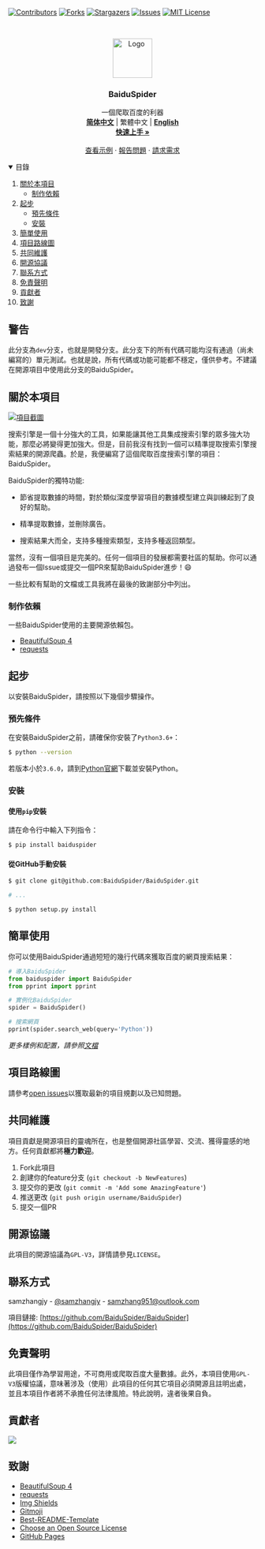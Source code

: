 <!--
*** Thanks for checking out the Best-README-Template. If you have a suggestion
*** that would make this better, please fork the repo and create a pull request
*** or simply open an issue with the tag "enhancement".
*** Thanks again! Now go create something AMAZING! :D
-->



<!-- PROJECT SHIELDS -->
<!--
*** I'm using markdown "reference style" links for readability.
*** Reference links are enclosed in brackets [ ] instead of parentheses ( ).
*** See the bottom of this document for the declaration of the reference variables
*** for contributors-url, forks-url, etc. This is an optional, concise syntax you may use.
*** https://www.markdownguide.org/basic-syntax/#reference-style-links
-->
[![Contributors][contributors-shield]][contributors-url]
[![Forks][forks-shield]][forks-url]
[![Stargazers][stars-shield]][stars-url]
[![Issues][issues-shield]][issues-url]
[![MIT License][license-shield]][license-url]



<!-- PROJECT LOGO -->
<br />
<p align="center">
  <a href="https://github.com/othneildrew/Best-README-Template">
    <img src="https://baiduspider.github.io/assets/favicon.png" alt="Logo" width="80" height="80">
  </a>

  <h3 align="center">BaiduSpider</h3>

  <p align="center">
    一個爬取百度的利器
    <br />
    <a href="https://github.com/BaiduSpider/BaiduSpider/blob/dev/README.md"><strong>简体中文</strong></a>
    |
    <span>繁體中文</span>
    |
    <a href="https://github.com/BaiduSpider/BaiduSpider/blob/dev/README-en.md"><strong>English</strong></a>
    <br />
    <a href="https://baiduspider.github.io/"><strong>快速上手 »</strong></a>
    <br />
    <br />
    <a href="https://baiduspider.github.io/usage/get-started/">查看示例</a>
    ·
    <a href="https://github.com/BaiduSpider/BaiduSpider/issues">報告問題</a>
    ·
    <a href="https://github.com/BaiduSpider/BaiduSpider/issues">請求需求</a>
  </p>
</p>



<!-- TABLE OF CONTENTS -->
<details open="open">
  <summary>目錄</summary>
  <ol>
    <li>
      <a href="#關於本項目">關於本項目</a>
      <ul>
        <li><a href="#制作依賴">制作依賴</a></li>
      </ul>
    </li>
    <li>
      <a href="#起步">起步</a>
      <ul>
        <li><a href="#預先條件">預先條件</a></li>
        <li><a href="#安裝">安裝</a></li>
      </ul>
    </li>
    <li><a href="#簡單使用">簡單使用</a></li>
    <li><a href="#項目路線圖">項目路線圖</a></li>
    <li><a href="#共同維護">共同維護</a></li>
    <li><a href="#開源協議">開源協議</a></li>
    <li><a href="#聯系方式">聯系方式</a></li>
    <li><a href="#免責聲明">免責聲明</a></li>
    <li><a href="#貢獻者">貢獻者</a></li>
    <li><a href="#致謝">致謝</a></li>
  </ol>
</details>


## 警告

此分支為`dev`分支，也就是開發分支。此分支下的所有代碼可能均沒有通過（尚未編寫的）單元測試。也就是說，所有代碼或功能可能都不穩定，僅供參考。不建議在開源項目中使用此分支的BaiduSpider。


<!-- ABOUT THE PROJECT -->
## 關於本項目

[![項目截圖][product-screenshot]](https://baiduspider.github.io)

搜索引擎是一個十分強大的工具，如果能讓其他工具集成搜索引擎的眾多強大功能，那麼必將變得更加強大。但是，目前我沒有找到一個可以精準提取搜索引擎搜索結果的開源爬蟲。於是，我便編寫了這個爬取百度搜索引擎的項目：BaiduSpider。

BaiduSpider的獨特功能:
* 節省提取數據的時間，對於類似深度學習項目的數據模型建立與訓練起到了良好的幫助。

* 精準提取數據，並刪除廣告。

* 搜索結果大而全，支持多種搜索類型，支持多種返回類型。

當然，沒有一個項目是完美的。任何一個項目的發展都需要社區的幫助。你可以通過發布一個Issue或提交一個PR來幫助BaiduSpider進步！:smile:

一些比較有幫助的文檔或工具我將在最後的致謝部分中列出。

### 制作依賴

一些BaiduSpider使用的主要開源依賴包。

* [BeautifulSoup 4](https://www.crummy.com/software/BeautifulSoup/)
* [requests](https://docs.python-requests.org/zh_CN/latest/)



<!-- GETTING STARTED -->
## 起步

以安裝BaiduSpider，請按照以下幾個步驟操作。

### 預先條件

在安裝BaiduSpider之前，請確保你安裝了`Python3.6+`：

```sh
$ python --version
```

若版本小於`3.6.0`，請到[Python官網](https://www.python.org/downloads/)下載並安裝Python。

### 安裝

#### 使用`pip`安裝

請在命令行中輸入下列指令：

```sh
$ pip install baiduspider
```

#### 從GitHub手動安裝

```sh
$ git clone git@github.com:BaiduSpider/BaiduSpider.git

# ...

$ python setup.py install
```


<!-- USAGE EXAMPLES -->
## 簡單使用

你可以使用BaiduSpider通過短短的幾行代碼來獲取百度的網頁搜索結果：

```python
# 導入BaiduSpider
from baiduspider import BaiduSpider
from pprint import pprint

# 實例化BaiduSpider
spider = BaiduSpider()

# 搜索網頁
pprint(spider.search_web(query='Python'))
```

_更多樣例和配置，請參照[文檔](https://baiduspider.github.io)_



<!-- ROADMAP -->
## 項目路線圖

請參考[open issues](https://github.com/BaiduSpider/BaiduSpider/issues)以獲取最新的項目規劃以及已知問題。



<!-- CONTRIBUTING -->
## 共同維護

項目貢獻是開源項目的靈魂所在，也是整個開源社區學習、交流、獲得靈感的地方。任何貢獻都將**極力歡迎**。

1. Fork此項目
2. 創建你的feature分支 (`git checkout -b NewFeatures`)
3. 提交你的更改 (`git commit -m 'Add some AmazingFeature'`)
4. 推送更改 (`git push origin username/BaiduSpider`)
5. 提交一個PR



<!-- LICENSE -->
## 開源協議

此項目的開源協議為`GPL-V3`，詳情請參見`LICENSE`。



<!-- CONTACT -->
## 聯系方式

samzhangjy - [@samzhangjy](https://twitter.com/samzhangjy) - samzhang951@outlook.com

項目鏈接: [https://github.com/BaiduSpider/BaiduSpider](https://github.com/BaiduSpider/BaiduSpider)


## 免責聲明

此項目僅作為學習用途，不可商用或爬取百度大量數據。此外，本項目使用`GPL-V3`版權協議，意味著涉及（使用）此項目的任何其它項目必須開源且註明出處，並且本項目作者將不承擔任何法律風險。特此說明，違者後果自負。


## 貢獻者

<a href="https://github.com/baiduspider/baiduspider/graphs/contributors">
  <img src="https://contrib.rocks/image?repo=baiduspider/baiduspider" />
</a>


<!-- ACKNOWLEDGEMENTS -->
## 致謝
* [BeautifulSoup 4](https://www.crummy.com/software/BeautifulSoup/)
* [requests](https://docs.python-requests.org/zh_CN/latest/)
* [Img Shields](https://shields.io)
* [Gitmoji](https://gitmoji.dev/)
* [Best-README-Template](https://github.com/othneildrew/Best-README-Template)
* [Choose an Open Source License](https://choosealicense.com)
* [GitHub Pages](https://pages.github.com)





<!-- MARKDOWN LINKS & IMAGES -->
<!-- https://www.markdownguide.org/basic-syntax/#reference-style-links -->
[contributors-shield]: https://img.shields.io/github/contributors/BaiduSpider/BaiduSpider?style=for-the-badge
[contributors-url]: https://github.com/BaiduSpider/BaiduSpider/graphs/contributors
[forks-shield]: https://img.shields.io/github/forks/BaiduSpider/BaiduSpider?style=for-the-badge
[forks-url]: https://github.com/othneildrew/Best-README-Template/network/members
[stars-shield]: https://img.shields.io/github/stars/BaiduSpider/BaiduSpider?style=for-the-badge
[stars-url]: https://github.com/othneildrew/Best-README-Template/stargazers
[issues-shield]: https://img.shields.io/github/issues/BaiduSpider/BaiduSpider?style=for-the-badge
[issues-url]: https://github.com/othneildrew/Best-README-Template/issues
[license-shield]: https://img.shields.io/github/license/BaiduSpider/BaiduSpider?style=for-the-badge
[license-url]: https://github.com/othneildrew/Best-README-Template/blob/master/LICENSE.txt
[product-screenshot]: https://i.loli.net/2021/04/22/V7gGrmTDlfR5U24.png